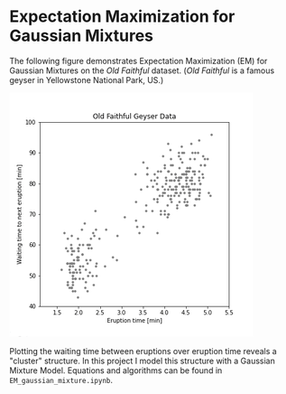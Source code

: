 # Expectation Maximization for Gaussian Mixtures

The following figure demonstrates Expectation Maximization (EM) for Gaussian Mixtures on the *Old Faithful* dataset. (*Old Faithful* is a famous geyser in Yellowstone National Park, US.)

![EM](out/EM.gif)

Plotting the waiting time between eruptions over eruption time reveals a "cluster" structure. In this project I model this structure with a Gaussian Mixture Model. Equations and algorithms can be found in `EM_gaussian_mixture.ipynb`. 
